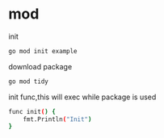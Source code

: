 # mod

init

```sh
go mod init example
```

download package

```sh
go mod tidy
```

init func,this will exec while package is used

```sh
func init() {
	fmt.Println("Init")
}
```